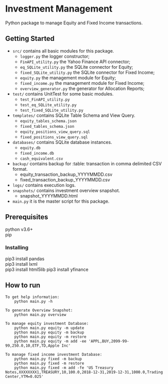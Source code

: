 # Investment Management

Python package to manage Equity and Fixed Income transactions. 

## Getting Started

* `src/` contains all basic modules for this package.
	* `logger.py` the logger constructor;
	* `FinAPI_utility.py` the Yahoo Finance API connector;
	* `eq_SQLite_utility.py` the SQLite connector for Equity;
	* `fixed_SQLite_utility.py`  the SQLite connector for Fixed Income;
	* `equity.py` the management module for Equity;
	* `fixed_income.py` the management module for Fixed Income;
	* `overview_generator.py` the generator for Allocation Reports;
* `test/` contains UnitTest for some basic modules.
	* `test_FinAPI_utility.py`
	* `test_eq_SQLite_utility.py`
	* `test_fixed_SQLite_utility.py`
* `templates/` contains SQLite Table Schema and View Query.
	* `equity_tables_schema.json`
	* `fixed_tables_schema.json`
	* `equity_positions_view_query.sql`
	* `fixed_positions_view_query.sql`
* `databases/` contains SQLite database instances.
	* `equity.db`
	* `fixed_income.db`
	* `cash_equivalent.csv`
* `backup/` contains backup for :table: transaction in comma delimited CSV format.
	* equity_transaction_backup_YYYYMMDD.csv
	* fixed_transaction_backup_YYYYMMDD.csv
* `logs/` contains execution logs.
* `snapshots/` contains investment overview snapshot.
	* snapshot_YYYYMMDD.html
* `main.py` it is the master script for this package.


## Prerequisites

python v3.6+  
pip

### Installing

pip3 install pandas  
pip3 install lxml  
pip3 install html5lib
pip3 install yfinance


## How to run

    To get help information:
        python main.py -h

    To generate Overview Snapshot:
        python main.py overview

    To manage equity investment Database:
        python main.py equity -m update
        python main.py equity -m backup
        python main.py equity -m restore
        python main.py equity -m add -ee 'APPL,BUY,2099-99-99,250.0,10,ETF,TD,Apple Inc'

    To manage fixed income investment Database:
        python main.py fixed -m backup
        python main.py fixed -m restore
        python main.py fixed -m add -fe 'US Treasury Notes,XXXXXXXX1,TREASURY,10,100.0,2018-12-31,2019-12-31,1000.0,Trading Center,YTM=0.025'
     
